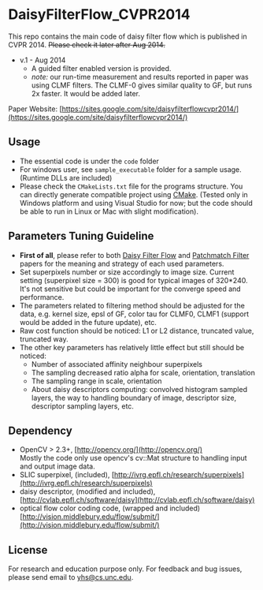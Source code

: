DaisyFilterFlow_CVPR2014
========================

This repo contains the main code of daisy filter flow which is published in CVPR 2014. ~~Please check it later after Aug 2014.~~

- v.1 - Aug 2014
  - A guided filter enabled version is provided. 
  - *note:* our run-time measurement and results reported in paper was using CLMF filters. The CLMF-0 gives similar quality to GF, but runs 2x faster. It would be added later.

Paper Website: [https://sites.google.com/site/daisyfilterflowcvpr2014/](https://sites.google.com/site/daisyfilterflowcvpr2014/)

## Usage
- The essential code is under the `code` folder
- For windows user, see `sample_executable` folder for a sample usage. (Runtime DLLs are included)
- Please check the `CMakeLists.txt` file for the programs structure. You can directly generate compatible project using [CMake](http://www.cmake.org/). (Tested only in Windows platform and using Visual Studio for now; but the code should be able to run in Linux or Mac with slight modification). 

## Parameters Tuning Guideline
- **First of all**, please refer to both [Daisy Filter Flow](https://sites.google.com/site/daisyfilterflowcvpr2014/) and [Patchmatch Filter](https://sites.google.com/site/daisyfilterflowcvpr2014/) papers for the meaning and strategy of each used parameters. 
- Set superpixels number or size accordingly to image size. Current setting (superpixel size = 300) is good for typical images of 320*240. It's not sensitive but could be important for the converge speed and performance.
- The parameters related to filtering method should be adjusted for the data, e.g. kernel size, epsl of GF, color tau for CLMF0, CLMF1 (support would be added in the future update), etc.
- Raw cost function should be noticed: L1 or L2 distance, truncated value, truncated way.
- The other key parameters has relatively little effect but still should be noticed:
	- Number of associated affinity neighbour superpixels
	- The sampling decreased ratio alpha for scale, orientation, translation 
	- The sampling range in scale, orientation
	- About daisy descriptors computing: convolved histogram sampled layers, the way to handling boundary of image, descriptor size, descriptor sampling layers, etc.

## Dependency
- OpenCV > 2.3+, [http://opencv.org/](http://opencv.org/)  
Mostly the code only use opencv's cv::Mat structure to handling input and output image data.
- SLIC superpixel, (included), [http://ivrg.epfl.ch/research/superpixels](http://ivrg.epfl.ch/research/superpixels)
- daisy descriptor, (modified and included), [http://cvlab.epfl.ch/software/daisy](http://cvlab.epfl.ch/software/daisy)
- optical flow color coding code, (wrapped and included) [http://vision.middlebury.edu/flow/submit/](http://vision.middlebury.edu/flow/submit/)

## License
For research and education purpose only. For feedback and bug issues, please send email to yhs@cs.unc.edu. 
